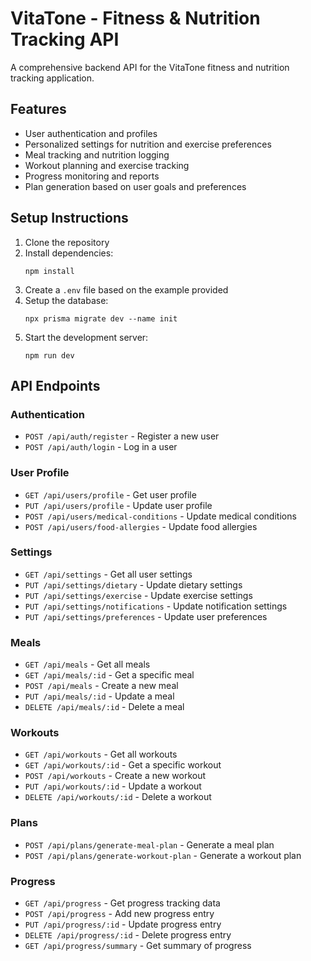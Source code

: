 # VitaTone - Fitness & Nutrition Tracking API

A comprehensive backend API for the VitaTone fitness and nutrition tracking application.

## Features

- User authentication and profiles
- Personalized settings for nutrition and exercise preferences
- Meal tracking and nutrition logging
- Workout planning and exercise tracking
- Progress monitoring and reports
- Plan generation based on user goals and preferences

## Setup Instructions

1. Clone the repository
2. Install dependencies:
   ```
   npm install
   ```
3. Create a `.env` file based on the example provided
4. Setup the database:
   ```
   npx prisma migrate dev --name init
   ```
5. Start the development server:
   ```
   npm run dev
   ```

## API Endpoints

### Authentication
- `POST /api/auth/register` - Register a new user
- `POST /api/auth/login` - Log in a user

### User Profile
- `GET /api/users/profile` - Get user profile
- `PUT /api/users/profile` - Update user profile
- `POST /api/users/medical-conditions` - Update medical conditions
- `POST /api/users/food-allergies` - Update food allergies

### Settings
- `GET /api/settings` - Get all user settings
- `PUT /api/settings/dietary` - Update dietary settings
- `PUT /api/settings/exercise` - Update exercise settings
- `PUT /api/settings/notifications` - Update notification settings
- `PUT /api/settings/preferences` - Update user preferences

### Meals
- `GET /api/meals` - Get all meals
- `GET /api/meals/:id` - Get a specific meal
- `POST /api/meals` - Create a new meal
- `PUT /api/meals/:id` - Update a meal
- `DELETE /api/meals/:id` - Delete a meal

### Workouts
- `GET /api/workouts` - Get all workouts
- `GET /api/workouts/:id` - Get a specific workout
- `POST /api/workouts` - Create a new workout
- `PUT /api/workouts/:id` - Update a workout
- `DELETE /api/workouts/:id` - Delete a workout

### Plans
- `POST /api/plans/generate-meal-plan` - Generate a meal plan
- `POST /api/plans/generate-workout-plan` - Generate a workout plan

### Progress
- `GET /api/progress` - Get progress tracking data
- `POST /api/progress` - Add new progress entry
- `PUT /api/progress/:id` - Update progress entry
- `DELETE /api/progress/:id` - Delete progress entry
- `GET /api/progress/summary` - Get summary of progress

